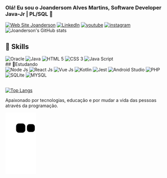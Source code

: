 

### Olá! Eu sou o Joandersom Alves Martins, Software Developer Java-Jr | PL/SQL 🤙
[![Web Site Joanderson](https://img.shields.io/website-up-down-green-red/http/monip.org.svg )]()
[![Linkedln](https://img.shields.io/badge/LinkedIn-0077B5?style=for-the-badge&logo=linkedin&logoColor=white)](https://www.linkedin.com/in/joandersonalvesmartins/) [![youtube](https://img.shields.io/badge/YouTube-FF0000?style=for-the-badge&logo=youtube&logoColor=white)](https://www.youtube.com/channel/UCYlcXMwp5CEoG22KxV4aqmQ) [![instagram](https://img.shields.io/badge/Instagram-E4405F?style=for-the-badge&logo=instagram&logoColor=white)](https://www.instagram.com/joandersonalvesmartins/)<br/><!-- [![Email](https://img.shields.io/badge/Gmail-D14836?style=for-the-badge&logo=gmail&logoColor=white)](https://mail.google.com/mail/u/0/?tab=rm&ogbl#inbox) [![Whatsapp](https://img.shields.io/badge/WhatsApp-25D366?style=for-the-badge&logo=whatsapp&logoColor=white)]() -->
![Joanderson's GitHub stats](https://github-readme-stats.vercel.app/api?username=joandersonalvesmartins&show_icons=true&theme=merko)

## 🚀 Skills
<div style="display: inline_block"> 
 <img src="https://cdn.jsdelivr.net/gh/devicons/devicon/icons/oracle/oracle-original.svg" alt="Oracle" height="70px" width="70px" /> 
 <img src="https://cdn.jsdelivr.net/gh/devicons/devicon/icons/java/java-original-wordmark.svg" alt="Java" height="70px" width="70px" />
 <img src="https://cdn.jsdelivr.net/gh/devicons/devicon/icons/html5/html5-original-wordmark.svg" alt="HTML 5" height="70px" width="70px"/>
<img src="https://cdn.jsdelivr.net/gh/devicons/devicon/icons/css3/css3-original-wordmark.svg" alt="CSS 3" height="70px" width="70px" />
<img src="https://cdn.jsdelivr.net/gh/devicons/devicon/icons/javascript/javascript-plain.svg" alt="Java Script" height="55px" width="55px" />
          
</div>
## 📝Estudando
<div style="display: inline_block">
    <img src="https://cdn.jsdelivr.net/gh/devicons/devicon/icons/nodejs/nodejs-original-wordmark.svg" alt="Node Js" height="70px" width="80px" />
    <img src="https://cdn.jsdelivr.net/gh/devicons/devicon/icons/react/react-original-wordmark.svg" alt="React Js" height="50px" width="60px"/>
    <img src="https://cdn.jsdelivr.net/gh/devicons/devicon/icons/vuejs/vuejs-original-wordmark.svg" alt="Vue Js" height="50px" width="60px"/>    
    <img src="https://cdn.jsdelivr.net/gh/devicons/devicon/icons/kotlin/kotlin-original-wordmark.svg" alt="Kotlin" height="70px" width="80px"/>
    <img src="https://cdn.jsdelivr.net/gh/devicons/devicon/icons/jest/jest-plain.svg" alt="Jest" height="50px" width="60px"/>    
    <img src="https://cdn.jsdelivr.net/gh/devicons/devicon/icons/androidstudio/androidstudio-original-wordmark.svg" alt="Android Studio" height="80px" width="90px"/>
    <img src="https://cdn.jsdelivr.net/gh/devicons/devicon/icons/php/php-plain.svg" alt="PHP" height="70px" width="80px"/>
    <img src="https://cdn.jsdelivr.net/gh/devicons/devicon/icons/sqlite/sqlite-original-wordmark.svg" alt="SQLite" height="70px" width="80px"/>
    <img src="https://cdn.jsdelivr.net/gh/devicons/devicon/icons/mysql/mysql-original-wordmark.svg" alt="MYSQL" height="70px" width="80px"/>  
</div>
</br>

[![Top Langs](https://github-readme-stats.vercel.app/api/top-langs/?username=joandersonalvesmartins&layout=compact&langs_count=8&show_icons=true&theme=merko)](https://github.com/joandersonalvesmartins/github-readme-stats)


Apaixonado por tecnologias, educação e por mudar a vida das pessoas através da programação.

![Snake animation](https://github.com/joandersonalvesmartins/joandersonalvesmartins/blob/output/github-contribution-grid-snake.svg)

